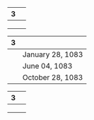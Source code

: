 <div><table class="dataview table-view-table"><thead class="table-view-thead"><tr class="table-view-tr-header"><th class="table-view-th"><span></span><span class="dataview small-text">3</span></th><th class="table-view-th"><span></span></th></tr></thead><tbody class="table-view-tbody"><tr><td><span></span></td><td><span></span></td></tr><tr><td><span></span></td><td><span></span></td></tr><tr><td><span></span></td><td><span></span></td></tr></tbody></table></div>

<div><table class="dataview table-view-table"><thead class="table-view-thead"><tr class="table-view-tr-header"><th class="table-view-th"><span></span><span class="dataview small-text">3</span></th><th class="table-view-th"><span></span></th></tr></thead><tbody class="table-view-tbody"><tr><td><span></span></td><td>January 28, 1083</td></tr><tr><td><span></span></td><td>June 04, 1083</td></tr><tr><td><span></span></td><td>October 28, 1083</td></tr></tbody></table></div>

<div><table class="dataview table-view-table"><thead class="table-view-thead"><tr class="table-view-tr-header"><th class="table-view-th"><span></span><span class="dataview small-text">3</span></th><th class="table-view-th"><span></span></th></tr></thead><tbody class="table-view-tbody"><tr><td><span></span></td><td><span></span></td></tr><tr><td><span></span></td><td><span></span></td></tr><tr><td><span></span></td><td><span></span></td></tr></tbody></table></div>
